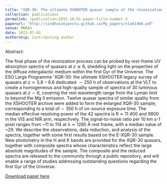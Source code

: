 ```yaml
---
title: "XQR-30: The ultimate XSHOOTER quasar sample at the reionization epoch"
collection: publications
permalink: /publication/2015-10-01-paper-title-number-3
paperurl: 'http://sindhusatyavolu.github.io/My_papers/stad1468.pdf'
venue: MNRAS
date: 2023-07-01
authorship: Contributing author
---
```

Abstract:

The final phase of the reionization process can be probed by rest-frame UV absorption spectra of quasars at $z \gtrsim 6$, shedding light on the properties of the diffuse intergalactic medium within the first Gyr of the Universe. The ESO Large Programme 'XQR-30: the ultimate XSHOOTER legacy survey of quasars at $z \simeq 5.8-6.6$ dedicated $\sim 250$ h of observations at the VLT to create a homogeneous and high-quality sample of spectra of 30 luminous quasars at $z \sim 6$, covering the rest wavelength range from the Lyman limit to beyond the Mg II emission. Twelve quasar spectra of similar quality from the XSHOOTER archive were added to form the enlarged XQR-30 sample, corresponding to a total of $\sim$ 350 h of on-source exposure time. The median effective resolving power of the 42 spectra is R ≃ 11 400 and 9800 in the VIS and NIR arm, respectively. The signal-to-noise ratio per 10 km s-1 pixel ranges from ~11 to 114 at λ ≃ 1285 Å rest frame, with a median value of ~29. We describe the observations, data reduction, and analysis of the spectra, together with some first results based on the E-XQR-30 sample. New photometry in the H and K bands are provided for the XQR-30 quasars, together with composite spectra whose characteristics reflect the large absolute magnitudes of the sample. The composite and the reduced spectra are released to the community through a public repository, and will enable a range of studies addressing outstanding questions regarding the first Gyr of the Universe.

[Download paper here](http://sindhusatyavolu.github.io/My_papers/stad1468.pdf)

